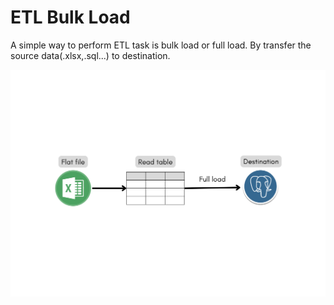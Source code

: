 # ETL Bulk Load

A simple way to perform ETL task is bulk load or full load. By transfer the source data(.xlsx,.sql...) to destination.

![full load flow](https://github.com/lhhorng/etl_bulk_load/blob/e70f4569fadc996899112a91ae7eb9cca72bd2e4/Flat%20file.png)





